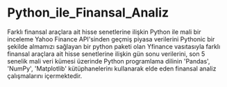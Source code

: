 # Python_ile_Finansal_Analiz
Farklı finansal araçlara ait hisse senetlerine ilişkin Python ile mali bir inceleme
Yahoo Finance API'sinden geçmiş piyasa verilerini Pythonic bir şekilde almamızı sağlayan bir python paketi olan Yfinance vasıtasıyla farklı finansal araçlara ait hisse senetlerine ilişkin gün sonu verilerini, son 5 senelik mali veri kümesi üzerinde Python programlama dilinin 'Pandas', 'NumPy', 'Matplotlib' kütüphanelerinı kullanarak elde eden finansal analiz çalışmalarını içermektedir.
